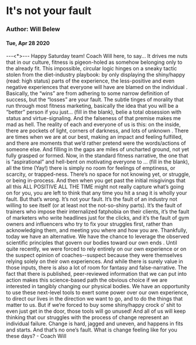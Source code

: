 # It's not your fault
### Author: Will Belew
#### Tue, Apr 28 2020
---<*>---
Happy Saturday team!  Coach Will here, to say... It drives me nuts that in our culture, fitness is pigeon-holed as somehow belonging only to the already fit. This impossible, circular logic hinges on a sneaky tactic stolen from the diet-industry playbook:  by only displaying the shiny/happy (read: high status) parts of the experience, the less-positive and even negative experiences that everyone will have are  blamed on the individual . Basically, the “wins” are from adhering to some narrow definition of success, but the “losses” are your fault.  The subtle tinges of morality that run through most fitness marketing, basically the idea that you will be a “better” person if you just... (fill in the blank), belie a total obsession with status and virtue-signaling. And the falseness of that premise makes me mad as hell. The reality of each and everyone of us is this: on the inside,  there are pockets of light, corners of darkness, and lots of unknown . There are times when we are at our best, making an impact and feeling fulfilled, and there are moments that we’d rather pretend were the words/actions of someone else. And filling in the gaps are miles of uncharted ground, not yet fully grasped or formed. Now, in the standard fitness narrative, the one that is “aspirational” and hell-bent on motivating everyone to … (fill in the blank), all the time (Yay!) there is simply no room for feelings of emptiness, or scarcity, or trapped-ness. There’s no  space  for not knowing yet, or struggle, or being in-process.  And then when you get past the initial misgivings that all this ALL POSITIVE ALL THE TIME might not really capture what’s going on for you, you are left to think that any time you hit a snag it is wholly your fault. But that’s wrong. It’s not your fault. It’s the fault of an industry not willing to see itself (or at least not the not-so-shiny parts). It’s the fault of trainers who impose their internalized fatphobia on their clients, it’s the fault of marketers who write headlines just for the clicks, and it’s the fault of gym owners and influencers who try to  fix  your struggles  first,  rather than acknowledging them, and meeting you  where  and  how  you are. Thankfully, today we have an alternative.  We have the chance to leverage the observed scientific principles that govern our bodies toward  our own ends . Until quite recently, we were forced to rely entirely on our own experience or on the suspect opinion of coaches--suspect because they were themselves relying solely on their own experiences.  And while there is surely value in those inputs, there is also a lot of room for fantasy and false-narrative.  The fact that there is published, peer-reviewed information that we can put into action makes this science-based path the obvious choice if we are interested in tangibly changing our physical bodies.   We have an opportunity to use these next-level tools to exert some power over our own experience, to direct our lives in the direction we want to go, and to do the things that matter to us.  But if we’re forced to buy some shiny/happy crock o’ shit to even just get in the door, those tools will go unused! And all of us will keep thinking that our struggles with the process of change represent an individual failure.  Change is hard, jagged and uneven, and happens in fits and starts. And that’s  no one’s  fault. What is change  feeling  like for you these days? - Coach Will
                        